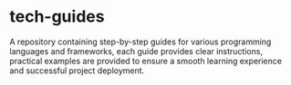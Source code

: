 # tech-guides
A repository containing step-by-step guides for various programming languages and frameworks, each guide provides clear instructions, practical examples are provided to ensure a smooth learning experience and successful project deployment.
